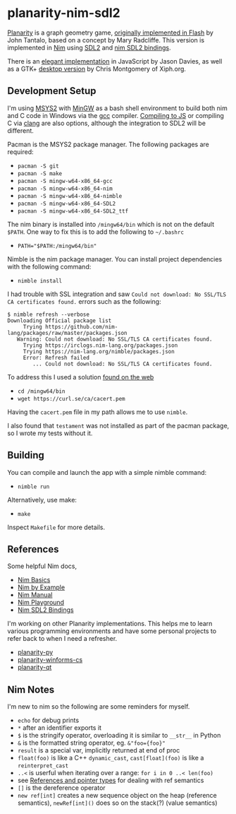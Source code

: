 # planarity-nim-sdl2

[Planarity](https://en.wikipedia.org/wiki/Planarity) is a graph geometry game, [originally implemented in Flash](http://planarity.net/) by John Tantalo, based on a concept by Mary Radcliffe. This version is implemented in [Nim](https://nim-lang.org/) using [SDL2](https://www.libsdl.org/) and [nim SDL2 bindings](https://github.com/nim-lang/sdl2).

There is an [elegant implementation](https://www.jasondavies.com/planarity/) in JavaScript by Jason Davies, as well as a GTK+ [desktop version](http://web.mit.edu/xiphmont/Public/gPlanarity.html) by Chris Montgomery of Xiph.org.


## Development Setup

I'm using [MSYS2](https://www.msys2.org/) with [MinGW](http://mingw-w64.org/) as a bash shell environment to build both nim and C code in Windows via the [gcc](https://gcc.gnu.org/) compiler. [Compiling to JS](https://nim-lang.org/docs/backends.html#backends-the-javascript-target) or compiling C via [clang](https://clang.llvm.org/) are also options, although the integration to SDL2 will be different.

Pacman is the MSYS2 package manager. The following packages are required:

* `pacman -S git`
* `pacman -S make`
* `pacman -S mingw-w64-x86_64-gcc`
* `pacman -S mingw-w64-x86_64-nim`
* `pacman -S mingw-w64-x86_64-nimble`
* `pacman -S mingw-w64-x86_64-SDL2`
* `pacman -S mingw-w64-x86_64-SDL2_ttf`

The nim binary is installed into `/mingw64/bin` which is not on the default `$PATH`. One way to fix this is to add the following to `~/.bashrc`

* `PATH="$PATH:/mingw64/bin"`

Nimble is the nim package manager. You can install project dependencies with the following command:

* `nimble install`

I had trouble with SSL integration and saw `Could not download: No SSL/TLS CA certificates found.` errors such as the following:

```
$ nimble refresh --verbose
Downloading Official package list
     Trying https://github.com/nim-lang/packages/raw/master/packages.json
   Warning: Could not download: No SSL/TLS CA certificates found.
     Trying https://irclogs.nim-lang.org/packages.json
     Trying https://nim-lang.org/nimble/packages.json
     Error: Refresh failed
        ... Could not download: No SSL/TLS CA certificates found.
```

To address this I used a solution [found on the web](https://forum.nim-lang.org/t/7551)

* `cd /mingw64/bin`
* `wget https://curl.se/ca/cacert.pem`

Having the `cacert.pem` file in my path allows me to use `nimble`.

I also found that `testament` was not installed as part of the pacman package, so I wrote my tests without it.


## Building

You can compile and launch the app with a simple nimble command:

* `nimble run`

Alternatively, use make:

* `make`

Inspect `Makefile` for more details.


## References

Some helpful Nim docs,

* [Nim Basics](https://narimiran.github.io/nim-basics/)
* [Nim by Example](https://nim-by-example.github.io/)
* [Nim Manual](https://nim-lang.org/docs/manual.html)
* [Nim Playground](https://play.nim-lang.org/)
* [Nim SDL2 Bindings](https://github.com/nim-lang/sdl2/blob/master/src/sdl2.nim)

I'm working on other Planarity implementations. This helps me to learn various programming environments and have some personal projects to refer back to when I need a refresher.

* [planarity-py](https://github.com/parappayo/planarity-py)
* [planarity-winforms-cs](https://github.com/parappayo/planarity-winforms-cs)
* [planarity-qt](https://github.com/parappayo/planarity-qt)


## Nim Notes

I'm new to nim so the following are some reminders for myself.

* `echo` for debug prints
* `*` after an identifier exports it
* `$` is the stringify operator, overloading it is similar to `__str__` in Python
* `&` is the formatted string operator, eg. `&"foo={foo}"`
* `result` is a special var, implicitly returned at end of proc
* `float(foo)` is like a C++ `dynamic_cast`, `cast[float](foo)` is like a `reinterpret_cast`
* `..<` is userful when iterating over a range: `for i in 0 ..< len(foo)`
* see [References and pointer types](https://nim-lang.org/docs/manual.html#types-reference-and-pointer-types) for dealing with ref semantics
* `[]` is the dereference operator
* `new ref[int]` creates a new sequence object on the heap (reference semantics), `newRef[int]()` does so on the stack(?) (value semantics)
